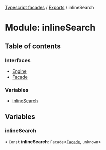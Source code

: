 [Typescript facades](../index.md) / [Exports](../modules.md) / inlineSearch

# Module: inlineSearch

## Table of contents

### Interfaces

- [Engine](../interfaces/inlineSearch.Engine.md)
- [Facade](../interfaces/inlineSearch.Facade.md)

### Variables

- [inlineSearch](inlineSearch.md#inlinesearch)

## Variables

### inlineSearch

• `Const` **inlineSearch**: `Facade`<[`Facade`](../interfaces/inlineSearch.Facade.md), `unknown`\>
